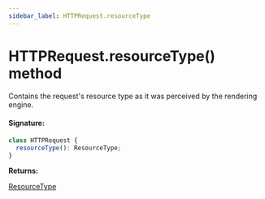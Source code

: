 ```yaml
---
sidebar_label: HTTPRequest.resourceType
---
```


# HTTPRequest.resourceType() method

Contains the request's resource type as it was perceived by the rendering engine.

#### Signature:

```typescript
class HTTPRequest {
  resourceType(): ResourceType;
}
```

**Returns:**

[ResourceType](./puppeteer.resourcetype.md)
